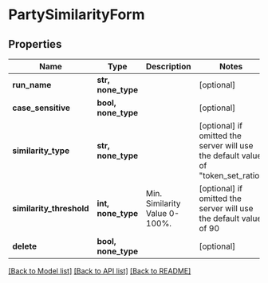 # PartySimilarityForm


## Properties
Name | Type | Description | Notes
------------ | ------------- | ------------- | -------------
**run_name** | **str, none_type** |  | [optional] 
**case_sensitive** | **bool, none_type** |  | [optional] 
**similarity_type** | **str, none_type** |  | [optional]  if omitted the server will use the default value of "token_set_ratio"
**similarity_threshold** | **int, none_type** | Min. Similarity Value 0-100%. | [optional]  if omitted the server will use the default value of 90
**delete** | **bool, none_type** |  | [optional] 

[[Back to Model list]](../README.md#documentation-for-models) [[Back to API list]](../README.md#documentation-for-api-endpoints) [[Back to README]](../README.md)


